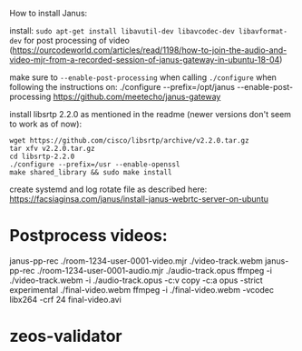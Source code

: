 How to install Janus:

install:
`sudo apt-get install libavutil-dev libavcodec-dev libavformat-dev`
for post processing of video (https://ourcodeworld.com/articles/read/1198/how-to-join-the-audio-and-video-mjr-from-a-recorded-session-of-janus-gateway-in-ubuntu-18-04)

make sure to `--enable-post-processing` when calling `./configure` when following the instructions on:
./configure --prefix=/opt/janus --enable-post-processing
https://github.com/meetecho/janus-gateway

install libsrtp 2.2.0 as mentioned in the readme (newer versions don't seem to work as of now):

```
wget https://github.com/cisco/libsrtp/archive/v2.2.0.tar.gz
tar xfv v2.2.0.tar.gz
cd libsrtp-2.2.0
./configure --prefix=/usr --enable-openssl
make shared_library && sudo make install
```

create systemd and log rotate file as described here:
https://facsiaginsa.com/janus/install-janus-webrtc-server-on-ubuntu


# Postprocess videos:
janus-pp-rec ./room-1234-user-0001-video.mjr ./video-track.webm
janus-pp-rec ./room-1234-user-0001-audio.mjr ./audio-track.opus
ffmpeg -i ./video-track.webm -i ./audio-track.opus  -c:v copy -c:a opus -strict experimental ./final-video.webm
ffmpeg -i ./final-video.webm -vcodec libx264 -crf 24 final-video.avi

# zeos-validator
